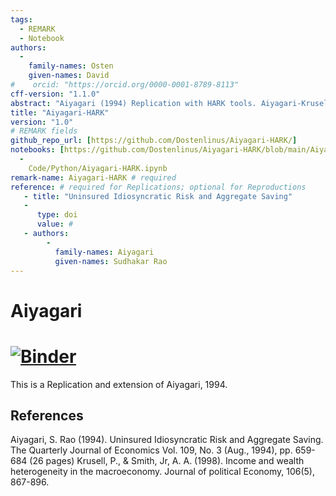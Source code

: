 ```yaml
---
tags:
  - REMARK
  - Notebook
authors:
  -
    family-names: Osten
    given-names: David 
#    orcid: "https://orcid.org/0000-0001-8789-8113"
cff-version: "1.1.0"
abstract: "Aiyagari (1994) Replication with HARK tools. Aiyagari-Krusell-Smith hybrid model."
title: "Aiyagari-HARK"
version: "1.0"
# REMARK fields
github_repo_url: [https://github.com/Dostenlinus/Aiyagari-HARK/]
notebooks: [https://github.com/Dostenlinus/Aiyagari-HARK/blob/main/Aiyagari-HARK.ipynb]
  - 
    Code/Python/Aiyagari-HARK.ipynb
remark-name: Aiyagari-HARK # required 
reference: # required for Replications; optional for Reproductions
   - title: "Uninsured Idiosyncratic Risk and Aggregate Saving"
   - 
      type: doi
      value: #
   - authors:
        -
          family-names: Aiyagari
          given-names: Sudhakar Rao
---
```




# Aiyagari

#  [![Binder](https://mybinder.org/badge_logo.svg)](https://mybinder.org/v2/gh/econ-ark/KrusellSmith/HEAD)

This is a Replication and extension of Aiyagari, 1994.


## References
Aiyagari, S. Rao (1994). Uninsured Idiosyncratic Risk and Aggregate Saving. The Quarterly Journal of Economics Vol. 109, No. 3 (Aug., 1994), pp. 659-684 (26 pages)
Krusell, P., & Smith, Jr, A. A. (1998). Income and wealth heterogeneity in the macroeconomy. Journal of political Economy, 106(5), 867-896.
